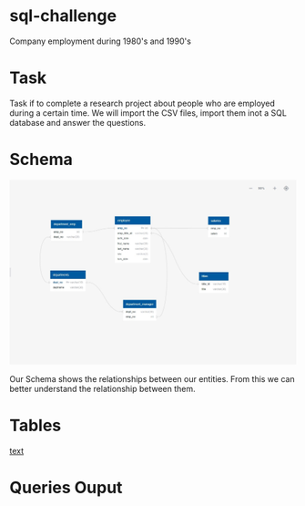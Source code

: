 # sql-challenge
Company employment during 1980's and 1990's 


# Task 
Task if to complete a research project about people who are employed during a certain time. We will import the CSV files, import them inot a SQL database and answer the questions.

# Schema
![alt text](ERD-schema.jpg)

Our Schema shows the relationships between our entities. From this we can better understand the relationship between them.

# Tables 
[text](EmploymentSQL/TableSchema.sql)


# Queries Ouput


